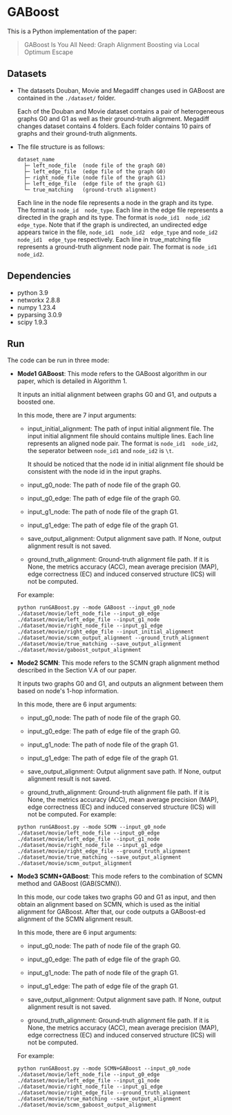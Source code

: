 # GABoost

This is a Python implementation of the paper:
> GABoost Is You All Need: Graph Alignment Boosting via Local Optimum Escape

## Datasets

- The datasets Douban, Movie and Megadiff changes used in GABoost are contained in the `./dataset/` folder. 

  Each of the Douban and Movie dataset contains a pair of heterogeneous graphs G0 and G1 as well as their ground-truth alignment.
  Megadiff changes dataset contains 4 folders. Each folder contains 10 pairs of graphs and their ground-truth alignments. 

- The file structure is as follows:
  ~~~
  dataset_name
    ├─ left_node_file  (node file of the graph G0)
    ├─ left_edge_file  (edge file of the graph G0)
    ├─ right_node_file (node file of the graph G1)
    ├─ left_edge_file  (edge file of the graph G1)
    └─ true_matching   (ground-truth alignment)
  ~~~
  
  Each line in the node file represents a node in the graph and its type. The format is `node_id  node_type`.
  Each line in the edge file represents a directed in the graph and its type. The format is `node_id1  node_id2  edge_type`. Note that if the graph is undirected, an undirected edge
  appears twice in the file, `node_id1  node_id2  edge_type` and `node_id2  node_id1  edge_type` respectively.
  Each line in true_matching file represents a ground-truth alignment node pair. The format is `node_id1  node_id2`.

   
  
## Dependencies

- python 3.9
- networkx 2.8.8
- numpy 1.23.4
- pyparsing 3.0.9
- scipy 1.9.3

## Run

The code can be run in three mode:

- **Mode1 GABoost**: This mode refers to the GABoost algorithm in our paper, which is detailed in Algorithm 1.

  It inputs an initial alignment between graphs G0 and G1, and outputs a boosted one.

  In this mode, there are 7 input arguments:

  - input_initial_alignment: The path of input initial alignment file. The input initial alignment file should contains multiple lines. Each line represents an aligned node pair. The format is `node_id1  node_id2`, the seperator between `node_id1` and `node_id2` is `\t`.

    It should be noticed that the node id in initial alignment file should be consistent with the node id in the input graphs.

  - input_g0_node: The path of node file of the graph G0.
 
  - input_g0_edge: The path of edge file of the graph G0.
 
  - input_g1_node: The path of node file of the graph G1.
 
  - input_g1_edge: The path of edge file of the graph G1.

  - save_output_alignment: Output alignment save path. If None, output alignment result is not saved.

  - ground_truth_alignment: Ground-truth alignment file path. If it is None, the metrics accuracy (ACC), mean average precision (MAP), edge correctness (EC) and induced conserved structure (ICS) will not be computed.
 
  For example:
  ~~~
  python runGABoost.py --mode GABoost --input_g0_node ./dataset/movie/left_node_file --input_g0_edge ./dataset/movie/left_edge_file --input_g1_node ./dataset/movie/right_node_file --input_g1_edge ./dataset/movie/right_edge_file --input_initial_alignment ./dataset/movie/scmn_output_alignment --ground_truth_alignment ./dataset/movie/true_matching --save_output_alignment ./dataset/movie/gaboost_output_alignment
  ~~~

- **Mode2 SCMN**: This mode refers to the SCMN graph alignment method described in the Section V.A of our paper.

  It inputs two graphs G0 and G1, and outputs an alignment between them based on node's 1-hop information.

  In this mode, there are 6 input arguments:

  - input_g0_node: The path of node file of the graph G0.
 
  - input_g0_edge: The path of edge file of the graph G0.
 
  - input_g1_node: The path of node file of the graph G1.
 
  - input_g1_edge: The path of edge file of the graph G1.

  - save_output_alignment: Output alignment save path. If None, output alignment result is not saved.

  - ground_truth_alignment: Ground-truth alignment file path. If it is None, the metrics accuracy (ACC), mean average precision (MAP), edge correctness (EC) and induced conserved structure (ICS) will not be computed.
  For example:
  ~~~
  python runGABoost.py --mode SCMN --input_g0_node ./dataset/movie/left_node_file --input_g0_edge ./dataset/movie/left_edge_file --input_g1_node ./dataset/movie/right_node_file --input_g1_edge ./dataset/movie/right_edge_file --ground_truth_alignment ./dataset/movie/true_matching --save_output_alignment ./dataset/movie/scmn_output_alignment
  ~~~
  
- **Mode3 SCMN+GABoost**: This mode refers to the combination of SCMN method and GABoost (GAB(SCMN)).

  In this mode, our code takes two graphs G0 and G1 as input, and then obtain an alignment based on SCMN, which is used as the initial alignment for GABoost. After that, our code outputs a GABoost-ed alignment of the SCMN alignment result.

  In this mode, there are 6 input arguments:

  - input_g0_node: The path of node file of the graph G0.
 
  - input_g0_edge: The path of edge file of the graph G0.
 
  - input_g1_node: The path of node file of the graph G1.
 
  - input_g1_edge: The path of edge file of the graph G1.

  - save_output_alignment: Output alignment save path. If None, output alignment result is not saved.

  - ground_truth_alignment: Ground-truth alignment file path. If it is None, the metrics accuracy (ACC), mean average precision (MAP), edge correctness (EC) and induced conserved structure (ICS) will not be computed.

  For example:
  ~~~
  python runGABoost.py --mode SCMN+GABoost --input_g0_node ./dataset/movie/left_node_file --input_g0_edge ./dataset/movie/left_edge_file --input_g1_node ./dataset/movie/right_node_file --input_g1_edge ./dataset/movie/right_edge_file --ground_truth_alignment ./dataset/movie/true_matching --save_output_alignment ./dataset/movie/scmn_gaboost_output_alignment
  ~~~
